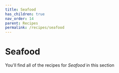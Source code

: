 ```yaml
---
title: Seafood
has_children: true
nav_order: 14
parent: Recipes
permalink: /recipes/seafood
---
```


# Seafood

You'll find all of the recipes for *Seafood* in this section

